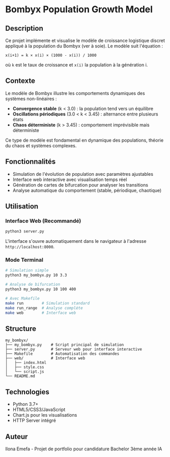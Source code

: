 # Bombyx Population Growth Model

## Description

Ce projet implémente et visualise le modèle de croissance logistique discret appliqué à la population du Bombyx (ver à soie). Le modèle suit l'équation :

```
x(i+1) = k × x(i) × (1000 - x(i)) / 1000
```

où `k` est le taux de croissance et `x(i)` la population à la génération i.

## Contexte

Le modèle de Bombyx illustre les comportements dynamiques des systèmes non-linéaires :
- **Convergence stable** (k < 3.0) : la population tend vers un équilibre
- **Oscillations périodiques** (3.0 < k < 3.45) : alternance entre plusieurs états
- **Chaos déterministe** (k > 3.45) : comportement imprévisible mais déterministe

Ce type de modèle est fondamental en dynamique des populations, théorie du chaos et systèmes complexes.

## Fonctionnalités

- Simulation de l'évolution de population avec paramètres ajustables
- Interface web interactive avec visualisation temps réel
- Génération de cartes de bifurcation pour analyser les transitions
- Analyse automatique du comportement (stable, périodique, chaotique)

## Utilisation

### Interface Web (Recommandé)

```bash
python3 server.py
```

L'interface s'ouvre automatiquement dans le navigateur à l'adresse `http://localhost:8000`.

### Mode Terminal

```bash
# Simulation simple
python3 my_bombyx.py 10 3.3

# Analyse de bifurcation
python3 my_bombyx.py 10 100 400

# Avec Makefile
make run        # Simulation standard
make run_range  # Analyse complète
make web        # Interface web
```

## Structure

```
my_bombyx/
├── my_bombyx.py    # Script principal de simulation
├── server.py       # Serveur web pour interface interactive
├── Makefile        # Automatisation des commandes
├── web/            # Interface web
│   ├── index.html
│   ├── style.css
│   └── script.js
└── README.md
```

## Technologies

- Python 3.7+
- HTML5/CSS3/JavaScript
- Chart.js pour les visualisations
- HTTP Server intégré

## Auteur

Ilona Emefa - Projet de portfolio pour candidature Bachelor 3ème année IA
